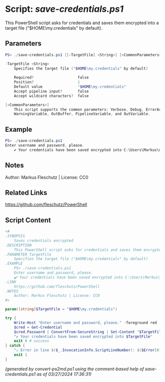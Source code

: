 Script: *save-credentials.ps1*
========================

This PowerShell script asks for credentials and saves them encrypted into a target file ("$HOME\my.credentials" by default).

Parameters
----------
```powershell
PS> ./save-credentials.ps1 [[-TargetFile] <String>] [<CommonParameters>]

-TargetFile <String>
    Specifies the target file ("$HOME\my.credentials" by default)
    
    Required?                    false
    Position?                    1
    Default value                "$HOME\my.credentials"
    Accept pipeline input?       false
    Accept wildcard characters?  false

[<CommonParameters>]
    This script supports the common parameters: Verbose, Debug, ErrorAction, ErrorVariable, WarningAction, 
    WarningVariable, OutBuffer, PipelineVariable, and OutVariable.
```

Example
-------
```powershell
PS> ./save-credentials.ps1
Enter username and password, please.
	✔️ Your credentials have been saved encrypted into C:\Users\Markus\my.credentials

```

Notes
-----
Author: Markus Fleschutz | License: CC0

Related Links
-------------
https://github.com/fleschutz/PowerShell

Script Content
--------------
```powershell
<#
.SYNOPSIS
	Saves credentials encrypted
.DESCRIPTION
	This PowerShell script asks for credentials and saves them encrypted into a target file ("$HOME\my.credentials" by default).
.PARAMETER TargetFile
	Specifies the target file ("$HOME\my.credentials" by default)
.EXAMPLE
	PS> ./save-credentials.ps1
	Enter username and password, please.
 	✔️ Your credentials have been saved encrypted into C:\Users\Markus\my.credentials
.LINK
	https://github.com/fleschutz/PowerShell
.NOTES
	Author: Markus Fleschutz | License: CC0
#>

param([string]$TargetFile = "$HOME\my.credentials")

try {
	Write-Host "Enter username and password, please." -foreground red
	$cred = Get-Credential
	$cred.Password | ConvertFrom-SecureString | Set-Content "$TargetFile"
	"✔️ Your credentials have been saved encrypted into $TargetFile"
	exit 0 # success
} catch {
	"⚠️ Error in line $($_.InvocationInfo.ScriptLineNumber): $($Error[0])"
	exit 1
}
```

*(generated by convert-ps2md.ps1 using the comment-based help of save-credentials.ps1 as of 03/27/2024 17:36:31)*
